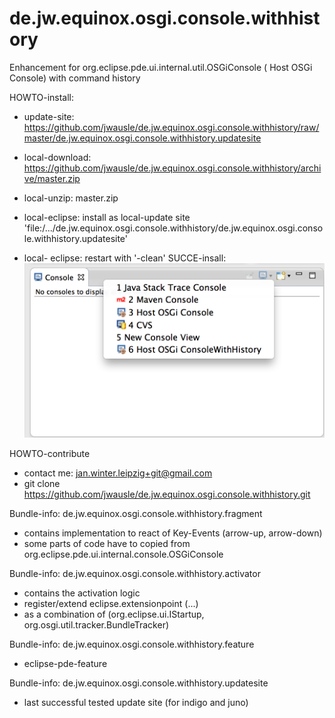 de.jw.equinox.osgi.console.withhistory
======================================

Enhancement for org.eclipse.pde.ui.internal.util.OSGiConsole ( Host OSGi Console) with command history


HOWTO-install:
- update-site: https://github.com/jwausle/de.jw.equinox.osgi.console.withhistory/raw/master/de.jw.equinox.osgi.console.withhistory.updatesite

- local-download: https://github.com/jwausle/de.jw.equinox.osgi.console.withhistory/archive/master.zip
- local-unzip: master.zip
- local-eclipse: install as local-update site 'file:/.../de.jw.equinox.osgi.console.withhistory/de.jw.equinox.osgi.console.withhistory.updatesite'
- local- eclipse: restart with '-clean'
SUCCE-insall: 
![show console/select-first-arrow-down-from-console-toolbar and find 'Host OSGiConsole with hsitory' beside 'Host OSGiConsole'](https://github.com/jwausle/de.jw.equinox.osgi.console.withhistory/raw/master/img/screenshot-successful-installation.png)

HOWTO-contribute
- contact me: jan.winter.leipzig+git@gmail.com
- git clone https://github.com/jwausle/de.jw.equinox.osgi.console.withhistory.git


Bundle-info: de.jw.equinox.osgi.console.withhistory.fragment
- contains implementation to react of Key-Events (arrow-up, arrow-down)
- some parts of code have to copied from org.eclipse.pde.ui.internal.console.OSGiConsole 

Bundle-info: de.jw.equinox.osgi.console.withhistory.activator
- contains the activation logic 
- register/extend eclipse.extensionpoint (...) 
- as a combination of (org.eclipse.ui.IStartup, org.osgi.util.tracker.BundleTracker)

Bundle-info: de.jw.equinox.osgi.console.withhistory.feature
- eclipse-pde-feature 

Bundle-info: de.jw.equinox.osgi.console.withhistory.updatesite
- last successful tested update site (for indigo and juno)
